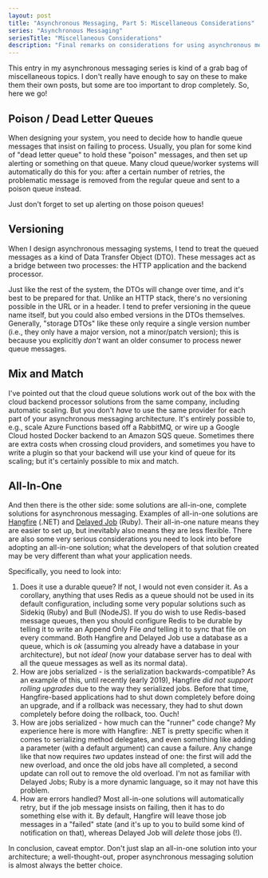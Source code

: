 ```yaml
---
layout: post
title: "Asynchronous Messaging, Part 5: Miscellaneous Considerations"
series: "Asynchronous Messaging"
seriesTitle: "Miscellaneous Considerations"
description: "Final remarks on considerations for using asynchronous messaging with request-exogenous code."
---
```


This entry in my asynchronous messaging series is kind of a grab bag of miscellaneous topics. I don't really have enough to say on these to make them their own posts, but some are too important to drop completely. So, here we go!

## Poison / Dead Letter Queues

When designing your system, you need to decide how to handle queue messages that insist on failing to process. Usually, you plan for some kind of "dead letter queue" to hold these "poison" messages, and then set up alerting or something on that queue. Many cloud queue/worker systems will automatically do this for you: after a certain number of retries, the problematic message is removed from the regular queue and sent to a poison queue instead.

Just don't forget to set up alerting on those poison queues!

## Versioning

When I design asynchronous messaging systems, I tend to treat the queued messages as a kind of Data Transfer Object (DTO). These messages act as a bridge between two processes: the HTTP application and the backend processor.

Just like the rest of the system, the DTOs will change over time, and it's best to be prepared for that. Unlike an HTTP stack, there's no versioning possible in the URL or in a header. I tend to prefer versioning in the queue name itself, but you could also embed versions in the DTOs themselves. Generally, "storage DTOs" like these only require a single version number (i.e., they only have a major version, not a minor/patch version); this is because you explicitly *don't* want an older consumer to process newer queue messages.

## Mix and Match

I've pointed out that the cloud queue solutions work out of the box with the cloud backend processor solutions from the same company, including automatic scaling. But you don't *have* to use the same provider for each part of your asynchronous messaging architecture. It's entirely possible to, e.g., scale Azure Functions based off a RabbitMQ, or wire up a Google Cloud hosted Docker backend to an Amazon SQS queue. Sometimes there are extra costs when crossing cloud providers, and sometimes you have to write a plugin so that your backend will use your kind of queue for its scaling; but it's certainly possible to mix and match.

## All-In-One

And then there is the other side: some solutions are all-in-one, complete solutions for asynchronous messaging. Examples of all-in-one solutions are [Hangfire](https://www.hangfire.io/) (.NET) and [Delayed Job](https://github.com/collectiveidea/delayed_job) (Ruby). Their all-in-one nature means they are easier to set up, but inevitably also means they are less flexible. There are also some very serious considerations you need to look into before adopting an all-in-one solution; what the developers of that solution created may be very different than what your application needs.

Specifically, you need to look into:

1. Does it use a durable queue? If not, I would not even consider it. As a corollary, anything that uses Redis as a queue should not be used in its default configuration, including some very popular solutions such as Sidekiq (Ruby) and Bull (NodeJS). If you do wish to use Redis-based message queues, then you should configure Redis to be durable by telling it to write an Append Only File *and* telling it to sync that file on every command. Both Hangfire and Delayed Job use a database as a queue, which is *ok* (assuming you already have a database in your architecture), but not *ideal* (now your database server has to deal with all the queue messages as well as its normal data).
1. How are jobs serialized - is the serialization backwards-compatible? As an example of this, until recently (early 2019), Hangfire *did not support rolling upgrades* due to the way they serialized jobs. Before that time, Hangfire-based applications had to shut down completely before doing an upgrade, and if a rollback was necessary, they had to shut down completely before doing the rollback, too. Ouch!
1. How are jobs serialized - how much can the "runner" code change? My experience here is more with Hangfire: .NET is pretty specific when it comes to serializing method delegates, and even something like adding a parameter (with a default argument) can cause a failure. Any change like that now requires *two* updates instead of one: the first will add the new overload, and once the old jobs have all completed, a second update can roll out to remove the old overload. I'm not as familiar with Delayed Jobs; Ruby is a more dynamic language, so it may not have this problem.
1. How are errors handled? Most all-in-one solutions will automatically retry, but if the job message insists on failing, then it has to do something else with it. By default, Hangfire will leave those job messages in a "failed" state (and it's up to you to build some kind of notification on that), whereas Delayed Job will *delete* those jobs (!).

In conclusion, caveat emptor. Don't just slap an all-in-one solution into your architecture; a well-thought-out, proper asynchronous messaging solution is almost always the better choice.
